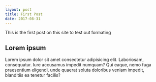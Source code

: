 ```yaml
---
layout: post
title: First Post
date: 2017-08-31
---
```


This is the first post on this site to test out formating

## Lorem ipsum

Lorem ipsum dolor sit amet consectetur adipisicing elit. Laboriosam, consequatur. Iure accusamus impedit numquam? Qui eaque, nemo fuga praesentium eligendi, unde quaerat soluta doloribus veniam impedit, blanditiis ea tenetur facilis?